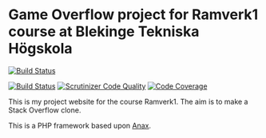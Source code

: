 Game Overflow project for Ramverk1 course at Blekinge Tekniska Högskola
===========================================

[![Build Status](https://travis-ci.org/pamo18/ramverk1-projekt.svg?branch=master)](https://travis-ci.org/pamo18/ramverk1-projekt)

[![Build Status](https://scrutinizer-ci.com/g/pamo18/ramverk1-projekt/badges/build.png?b=master)](https://scrutinizer-ci.com/g/pamo18/ramverk1-projekt/build-status/master)
[![Scrutinizer Code Quality](https://scrutinizer-ci.com/g/pamo18/ramverk1-projekt/badges/quality-score.png?b=master)](https://scrutinizer-ci.com/g/pamo18/ramverk1-projekt/?branch=master)
[![Code Coverage](https://scrutinizer-ci.com/g/pamo18/ramverk1-projekt/badges/coverage.png?b=master)](https://scrutinizer-ci.com/g/pamo18/ramverk1-projekt/?branch=master)

This is my project website for the course Ramverk1.  The aim is to make a Stack Overflow clone.

This is a PHP framework based upon [Anax](https://dbwebb.se/anax/inledning).
